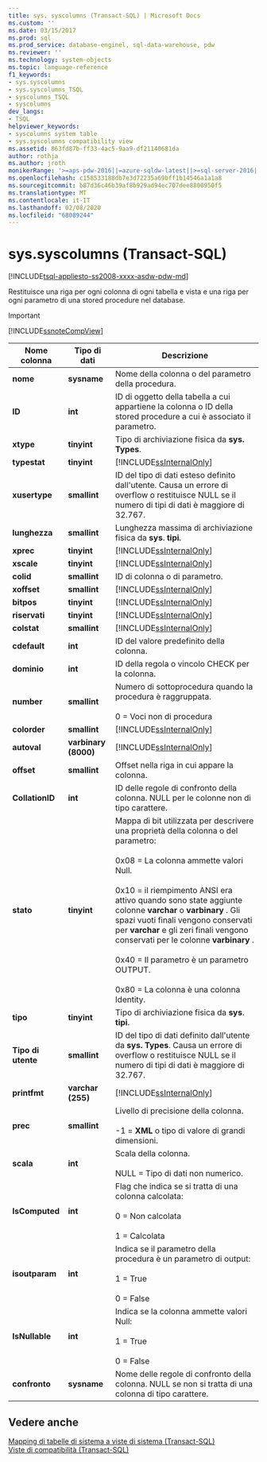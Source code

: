 ```yaml
---
title: sys. syscolumns (Transact-SQL) | Microsoft Docs
ms.custom: ''
ms.date: 03/15/2017
ms.prod: sql
ms.prod_service: database-enginel, sql-data-warehouse, pdw
ms.reviewer: ''
ms.technology: system-objects
ms.topic: language-reference
f1_keywords:
- sys.syscolumns
- sys.syscolumns_TSQL
- syscolumns_TSQL
- syscolumns
dev_langs:
- TSQL
helpviewer_keywords:
- syscolumns system table
- sys.syscolumns compatibility view
ms.assetid: 863fd87b-ff33-4ac5-9aa9-df21140681da
author: rothja
ms.author: jroth
monikerRange: '>=aps-pdw-2016||=azure-sqldw-latest||>=sql-server-2016||=sqlallproducts-allversions||>=sql-server-linux-2017||=azuresqldb-mi-current'
ms.openlocfilehash: c158533188db7e3d72235a69bff1b14546a1a1a8
ms.sourcegitcommit: b87d36c46b39af8b929ad94ec707dee8800950f5
ms.translationtype: MT
ms.contentlocale: it-IT
ms.lasthandoff: 02/08/2020
ms.locfileid: "68089244"
---
```

# <a name="syssyscolumns-transact-sql"></a>sys.syscolumns (Transact-SQL)
[!INCLUDE[tsql-appliesto-ss2008-xxxx-asdw-pdw-md](../../includes/tsql-appliesto-ss2008-xxxx-asdw-pdw-md.md)]

  Restituisce una riga per ogni colonna di ogni tabella e vista e una riga per ogni parametro di una stored procedure nel database.  
  
> [!IMPORTANT]  
>  [!INCLUDE[ssnoteCompView](../../includes/ssnotecompview-md.md)]  
  
|Nome colonna|Tipo di dati|Descrizione|  
|-----------------|---------------|-----------------|  
|**nome**|**sysname**|Nome della colonna o del parametro della procedura.|  
|**ID**|**int**|ID di oggetto della tabella a cui appartiene la colonna o ID della stored procedure a cui è associato il parametro.|  
|**xtype**|**tinyint**|Tipo di archiviazione fisica da **sys. Types**.|  
|**typestat**|**tinyint**|[!INCLUDE[ssInternalOnly](../../includes/ssinternalonly-md.md)]|  
|**xusertype**|**smallint**|ID del tipo di dati esteso definito dall'utente. Causa un errore di overflow o restituisce NULL se il numero di tipi di dati è maggiore di 32.767.|  
|**lunghezza**|**smallint**|Lunghezza massima di archiviazione fisica da **sys**. **tipi**.|  
|**xprec**|**tinyint**|[!INCLUDE[ssInternalOnly](../../includes/ssinternalonly-md.md)]|  
|**xscale**|**tinyint**|[!INCLUDE[ssInternalOnly](../../includes/ssinternalonly-md.md)]|  
|**colid**|**smallint**|ID di colonna o di parametro.|  
|**xoffset**|**smallint**|[!INCLUDE[ssInternalOnly](../../includes/ssinternalonly-md.md)]|  
|**bitpos**|**tinyint**|[!INCLUDE[ssInternalOnly](../../includes/ssinternalonly-md.md)]|  
|**riservati**|**tinyint**|[!INCLUDE[ssInternalOnly](../../includes/ssinternalonly-md.md)]|  
|**colstat**|**smallint**|[!INCLUDE[ssInternalOnly](../../includes/ssinternalonly-md.md)]|  
|**cdefault**|**int**|ID del valore predefinito della colonna.|  
|**dominio**|**int**|ID della regola o vincolo CHECK per la colonna.|  
|**number**|**smallint**|Numero di sottoprocedura quando la procedura è raggruppata.<br /><br /> 0 = Voci non di procedura|  
|**colorder**|**smallint**|[!INCLUDE[ssInternalOnly](../../includes/ssinternalonly-md.md)]|  
|**autoval**|**varbinary (8000)**|[!INCLUDE[ssInternalOnly](../../includes/ssinternalonly-md.md)]|  
|**offset**|**smallint**|Offset nella riga in cui appare la colonna.|  
|**CollationID**|**int**|ID delle regole di confronto della colonna. NULL per le colonne non di tipo carattere.|  
|**stato**|**tinyint**|Mappa di bit utilizzata per descrivere una proprietà della colonna o del parametro:<br /><br /> 0x08 = La colonna ammette valori Null.<br /><br /> 0x10 = il riempimento ANSI era attivo quando sono state aggiunte colonne **varchar** o **varbinary** . Gli spazi vuoti finali vengono conservati per **varchar** e gli zeri finali vengono conservati per le colonne **varbinary** .<br /><br /> 0x40 = Il parametro è un parametro OUTPUT.<br /><br /> 0x80 = La colonna è una colonna Identity.|  
|**tipo**|**tinyint**|Tipo di archiviazione fisica da **sys**. **tipi**.|  
|**Tipo di utente**|**smallint**|ID del tipo di dati definito dall'utente da **sys. Types**. Causa un errore di overflow o restituisce NULL se il numero di tipi di dati è maggiore di 32.767.|  
|**printfmt**|**varchar (255)**|[!INCLUDE[ssInternalOnly](../../includes/ssinternalonly-md.md)]|  
|**prec**|**smallint**|Livello di precisione della colonna.<br /><br /> -1 = **XML** o tipo di valore di grandi dimensioni.|  
|**scala**|**int**|Scala della colonna.<br /><br /> NULL = Tipo di dati non numerico.|  
|**IsComputed**|**int**|Flag che indica se si tratta di una colonna calcolata:<br /><br /> 0 = Non calcolata<br /><br /> 1 = Calcolata|  
|**isoutparam**|**int**|Indica se il parametro della procedura è un parametro di output:<br /><br /> 1 = True<br /><br /> 0 = False|  
|**IsNullable**|**int**|Indica se la colonna ammette valori Null:<br /><br /> 1 = True<br /><br /> 0 = False|  
|**confronto**|**sysname**|Nome delle regole di confronto della colonna. NULL se non si tratta di una colonna di tipo carattere.|  
  
## <a name="see-also"></a>Vedere anche  
 [Mapping di tabelle di sistema a viste di sistema &#40;Transact-SQL&#41;](../../relational-databases/system-tables/mapping-system-tables-to-system-views-transact-sql.md)   
 [Viste di compatibilità &#40;Transact-SQL&#41;](~/relational-databases/system-compatibility-views/system-compatibility-views-transact-sql.md)  
  
  
